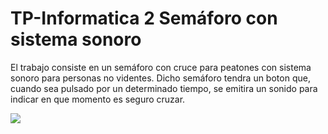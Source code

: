 # TP-Informatica 2 Semáforo con sistema sonoro

 El trabajo consiste en un semáforo con cruce para peatones con sistema sonoro para personas no videntes. Dicho semáforo tendra un boton que, cuando sea pulsado por un determinado tiempo, se emitira un sonido para indicar en que momento es seguro cruzar.
 
 
![](images/MdE%20semaforo.png)
